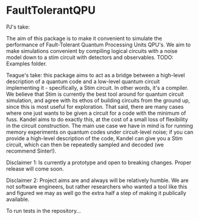 # FaultTolerantQPU

PJ's take:

The aim of this package is to make it convenient to simulate the performance of Fault-Tolerant Quantum Processing Units QPU's.
We aim to make simulations convenient by compiling logical circuits with a noise model down to a stim circuit with detectors and observables.
TODO: Examples folder.

Teague's take: this package aims to act as a bridge between a high-level description of a quantum code and a low-level 
quantum circuit implementing it - specifically, a Stim circuit. In other words, it's a compiler. We believe that Stim 
is currently the best tool around for quantum circuit simulation, and agree with its ethos of building circuits from 
the ground up, since this is most useful for exploration. That said, there are many cases where one just wants to be 
given a circuit for a code with the minimum of fuss. Kandel aims to do exactly this, at the cost of a small loss of 
flexibility in the circuit construction. The main use case we have in mind is for running memory experiments on 
quantum codes under circuit-level noise; if you can provide a high-level description of the code, Kandel can give you a 
Stim circuit, which can then be repeatedly sampled and decoded (we recommend Sinter!).

Disclaimer 1: Is currently a prototype and open to breaking changes. Proper release will come soon. 

Disclaimer 2: Project aims are and always will be relatively humble. We are not software engineers, but rather 
researchers who wanted a tool like this and figured we may as well go the extra half a step of making it publically 
available.

To run tests in the repository...